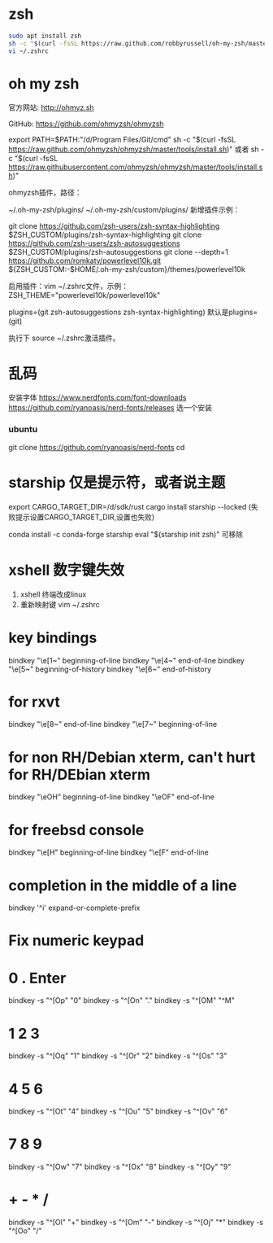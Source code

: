 # zsh
```bash
sudo apt install zsh
sh -c "$(curl -fsSL https://raw.github.com/robbyrussell/oh-my-zsh/master/tools/install.sh)"
vi ~/.zshrc

```
# oh my zsh
官方网站: http://ohmyz.sh

GitHub: https://github.com/ohmyzsh/ohmyzsh

export PATH=$PATH:"/d/Program Files/Git/cmd"
sh -c "$(curl -fsSL https://raw.github.com/ohmyzsh/ohmyzsh/master/tools/install.sh)"
或者
sh -c "$(curl -fsSL https://raw.githubusercontent.com/ohmyzsh/ohmyzsh/master/tools/install.sh)"

ohmyzsh插件，路径：

~/.oh-my-zsh/plugins/
~/.oh-my-zsh/custom/plugins/
新增插件示例：

git clone https://github.com/zsh-users/zsh-syntax-highlighting $ZSH_CUSTOM/plugins/zsh-syntax-highlighting
git clone https://github.com/zsh-users/zsh-autosuggestions $ZSH_CUSTOM/plugins/zsh-autosuggestions
git clone --depth=1 https://github.com/romkatv/powerlevel10k.git ${ZSH_CUSTOM:-$HOME/.oh-my-zsh/custom}/themes/powerlevel10k

启用插件：vim ~/.zshrc文件，示例：
ZSH_THEME="powerlevel10k/powerlevel10k"

plugins=(git zsh-autosuggestions zsh-syntax-highlighting)
默认是plugins=(git)

执行下 source ~/.zshrc激活插件。

# 乱码
安装字体
https://www.nerdfonts.com/font-downloads
https://github.com/ryanoasis/nerd-fonts/releases
选一个安装
### ubuntu
git clone https://github.com/ryanoasis/nerd-fonts
cd 
# starship 仅是提示符，或者说主题
export CARGO_TARGET_DIR=/d/sdk/rust
cargo install starship --locked (失败提示设置CARGO_TARGET_DIR,设置也失败)

conda install -c conda-forge starship
eval "$(starship init zsh)"
可移除

# xshell 数字键失效
1. xshell 终端改成linux
2. 重新映射键
vim ~/.zshrc
# key bindings
bindkey "\e[1~" beginning-of-line
bindkey "\e[4~" end-of-line
bindkey "\e[5~" beginning-of-history
bindkey "\e[6~" end-of-history

# for rxvt
bindkey "\e[8~" end-of-line
bindkey "\e[7~" beginning-of-line
# for non RH/Debian xterm, can't hurt for RH/DEbian xterm
bindkey "\eOH" beginning-of-line
bindkey "\eOF" end-of-line
# for freebsd console
bindkey "\e[H" beginning-of-line
bindkey "\e[F" end-of-line
# completion in the middle of a line
bindkey '^i' expand-or-complete-prefix

# Fix numeric keypad
# 0 . Enter
bindkey -s "^[Op" "0"
bindkey -s "^[On" "."
bindkey -s "^[OM" "^M"
# 1 2 3
bindkey -s "^[Oq" "1"
bindkey -s "^[Or" "2"
bindkey -s "^[Os" "3"
# 4 5 6
bindkey -s "^[Ot" "4"
bindkey -s "^[Ou" "5"
bindkey -s "^[Ov" "6"
# 7 8 9
bindkey -s "^[Ow" "7"
bindkey -s "^[Ox" "8"
bindkey -s "^[Oy" "9"
# + - * /
bindkey -s "^[Ol" "+"
bindkey -s "^[Om" "-"
bindkey -s "^[Oj" "*"
bindkey -s "^[Oo" "/"
